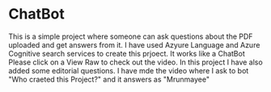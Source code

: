 # ChatBot
This is a simple project where someone can ask questions about the PDF uploaded and get answers from it. 
I have used Azyure Language and Azure Cognitive search services to create this prjoect.
It works like a ChatBot
Please click on a View Raw to check out the video. 
In this project I have also added some editorial questions. I have mde the video where I ask to bot "Who craeted this Project?" and it answers as "Mrunmayee"
